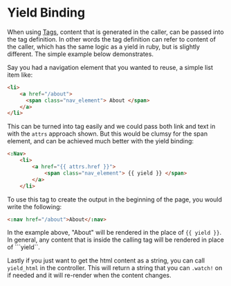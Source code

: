 # Yield Binding

When using [Tags](#tags), content that is generated in the caller, can be passed into the tag definition.
In other words the tag definition can refer to content of the caller, which has the same logic as
a yield in ruby, but is slightly different. The simple example below demonstrates.

Say you had a navigation element that you wanted to reuse, a simple list item like:

```html
<li>
    <a href="/about">
      <span class="nav_element"> About </span>
    </a>
</li>
```

This can be turned into tag easily and we could pass both link and text in with the  ```attrs```
approach shown. But this would be clumsy for the span element, and can be achieved much better
with the yield binding:

```html
<:Nav>
    <li>
        <a href="{{ attrs.href }}">
            <span class="nav_element"> {{ yield }} </span>
        </a>
    </li>
```

To use this tag to create the output in the beginning of the page, you would write the following:

```html
<:nav href="/about">About</:nav>
```

In the example above, "About" will be rendered in the place of ```{{ yield }}```.
In general, any content that is inside the calling tag will be rendered in place of ```yield``.

Lastly if you just want to get the html content as a string, you can call ```yield_html``` in the controller.  This will return a string that you can ```.watch!``` on if needed and it will re-render when the content changes.
